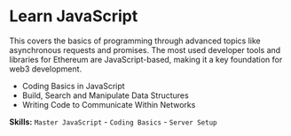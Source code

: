 # Learn JavaScript

This covers the basics of programming through advanced topics like asynchronous requests and promises. The most used developer tools and libraries for Ethereum are JavaScript-based, making it a key foundation for web3 development.

- Coding Basics in JavaScript
- Build, Search and Manipulate Data Structures
- Writing Code to Communicate Within Networks


**Skills:**
`Master JavaScript` - `Coding Basics` - `Server Setup`
